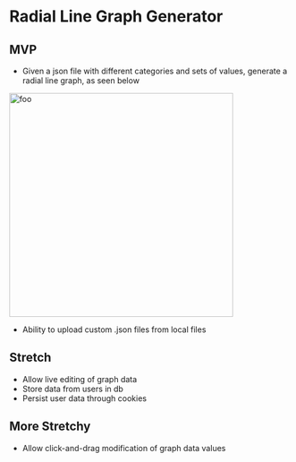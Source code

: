 # Radial Line Graph Generator

## MVP
- Given a json file with different categories and sets of values, generate a radial line graph, as seen below
<p><img src="https://www.cs.middlebury.edu/~candrews/showcase/infovis_techniques_s16/radar_chart/chart.png" alt="foo" title="title" style="height:400px;"/></p>

- Ability to upload custom .json files from local files

## Stretch
- Allow live editing of graph data
- Store data from users in db
- Persist user data through cookies

## More Stretchy
- Allow click-and-drag modification of graph data values